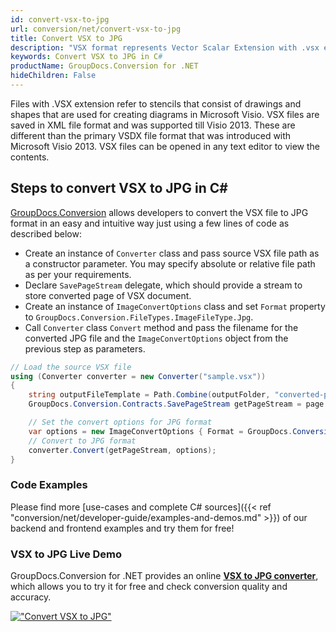 ```yaml
---
id: convert-vsx-to-jpg
url: conversion/net/convert-vsx-to-jpg
title: Convert VSX to JPG
description: "VSX format represents Vector Scalar Extension with .vsx extension. Learn how to convert VSX to JPG file programmatically in C# language using GroupDocs.Conversion for .NET library."
keywords: Convert VSX to JPG in C#
productName: GroupDocs.Conversion for .NET
hideChildren: False
---
```


Files with .VSX extension refer to stencils that consist of drawings and shapes that are used for creating diagrams in Microsoft Visio. VSX files are saved in XML file format and was supported till Visio 2013. These are different than the primary VSDX file format that was introduced with Microsoft Visio 2013. VSX files can be opened in any text editor to view the contents.

## Steps to convert VSX to JPG in C#

[GroupDocs.Conversion](https://products.groupdocs.com/conversion/net) allows developers to convert the VSX file to JPG format in an easy and intuitive way just using a few lines of code as described below:

* Create an instance of `Converter` class and pass source VSX file path as a constructor parameter. You may specify absolute or relative file path as per your requirements. 
* Declare `SavePageStream` delegate, which should provide a stream to store converted page of VSX document.
* Create an instance of `ImageConvertOptions` class and set `Format` property to `GroupDocs.Conversion.FileTypes.ImageFileType.Jpg`.
* Call `Converter` class `Convert` method and pass the filename for the converted JPG file and the `ImageConvertOptions` object from the previous step as parameters.

```csharp
// Load the source VSX file
using (Converter converter = new Converter("sample.vsx"))
{
    string outputFileTemplate = Path.Combine(outputFolder, "converted-page-{0}.jpg");
    GroupDocs.Conversion.Contracts.SavePageStream getPageStream = page => new FileStream(string.Format(outputFileTemplate, page), FileMode.Create);

    // Set the convert options for JPG format
    var options = new ImageConvertOptions { Format = GroupDocs.Conversion.FileTypes.ImageFileType.Jpg };   
    // Convert to JPG format
    converter.Convert(getPageStream, options);
}
```

### Code Examples

Please find more [use-cases and complete C# sources]({{< ref "conversion/net/developer-guide/examples-and-demos.md" >}}) of our backend and frontend examples and try them for free!

### VSX to JPG Live Demo

GroupDocs.Conversion for .NET provides an online [**VSX to JPG converter**](https://products.groupdocs.app/conversion/vsx-to-jpg), which allows you to try it for free and check conversion quality and accuracy.

[!["Convert VSX to JPG"](conversion/net/images/convert-to-jpg/convert-vsx-to-jpg.png)](https://products.groupdocs.app/conversion/vsx-to-jpg)